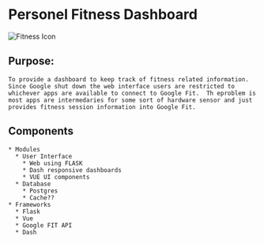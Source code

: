 # Personel Fitness Dashboard
![Fitness Icon](https://github.com/mtkell/PersonalFitnessDashboard/25.png)

## Purpose:
    To provide a dashboard to keep track of fitness related information.  Since Google shut down the web interface users are restricted to whichever apps are available to connect to Google Fit.  Th eproblem is most apps are intermedaries for some sort of hardware sensor and just provides fitness session information into Google Fit.  

## Components

    * Modules
      * User Interface
        * Web using FLASK
        * Dash responsive dashboards
        * VUE UI components
      * Database 
        * Postgres
        * Cache?? 
    * Frameworks
      * Flask
      * Vue
      * Google FIT API
      * Dash

